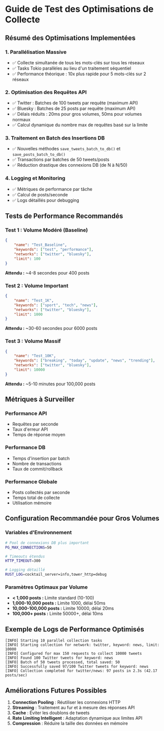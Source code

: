 # Guide de Test des Optimisations de Collecte

## Résumé des Optimisations Implementées

### 1. **Parallélisation Massive**
- ✅ Collecte simultanée de tous les mots-clés sur tous les réseaux
- ✅ Tasks Tokio parallèles au lieu d'un traitement séquentiel
- ✅ Performance théorique : 10x plus rapide pour 5 mots-clés sur 2 réseaux

### 2. **Optimisation des Requêtes API**
- ✅ Twitter : Batches de 100 tweets par requête (maximum API)
- ✅ Bluesky : Batches de 25 posts par requête (maximum API)
- ✅ Délais réduits : 20ms pour gros volumes, 50ms pour volumes normaux
- ✅ Calcul dynamique du nombre max de requêtes basé sur la limite

### 3. **Traitement en Batch des Insertions DB**
- ✅ Nouvelles méthodes `save_tweets_batch_to_db()` et `save_posts_batch_to_db()`
- ✅ Transactions par batches de 50 tweets/posts
- ✅ Réduction drastique des connexions DB (de N à N/50)

### 4. **Logging et Monitoring**
- ✅ Métriques de performance par tâche
- ✅ Calcul de posts/seconde
- ✅ Logs détaillés pour debugging

## Tests de Performance Recommandés

### Test 1 : Volume Modéré (Baseline)
```json
{
    "name": "Test_Baseline",
    "keywords": ["test", "performance"],
    "networks": ["twitter", "bluesky"],
    "limit": 100
}
```
**Attendu :** ~4-8 secondes pour 400 posts

### Test 2 : Volume Important
```json
{
    "name": "Test_1K",
    "keywords": ["sport", "tech", "news"],
    "networks": ["twitter", "bluesky"], 
    "limit": 1000
}
```
**Attendu :** ~30-60 secondes pour 6000 posts

### Test 3 : Volume Massif
```json
{
    "name": "Test_10K",
    "keywords": ["breaking", "today", "update", "news", "trending"],
    "networks": ["twitter", "bluesky"],
    "limit": 10000
}
```
**Attendu :** ~5-10 minutes pour 100,000 posts

## Métriques à Surveiller

### Performance API
- Requêtes par seconde
- Taux d'erreur API
- Temps de réponse moyen

### Performance DB
- Temps d'insertion par batch
- Nombre de transactions
- Taux de commit/rollback

### Performance Globale
- Posts collectés par seconde
- Temps total de collecte
- Utilisation mémoire

## Configuration Recommandée pour Gros Volumes

### Variables d'Environnement
```bash
# Pool de connexions DB plus important
PG_MAX_CONNECTIONS=50

# Timeouts étendus
HTTP_TIMEOUT=300

# Logging détaillé
RUST_LOG=cocktail_server=info,tower_http=debug
```

### Paramètres Optimaux par Volume
- **< 1,000 posts :** Limite standard (10-100)
- **1,000-10,000 posts :** Limite 1000, délai 50ms
- **10,000-100,000 posts :** Limite 10000, délai 20ms  
- **100,000+ posts :** Limite 50000+, délai 10ms

## Exemple de Logs de Performance Optimisés

```
[INFO] Starting 10 parallel collection tasks
[INFO] Starting collection for network: twitter, keyword: news, limit: 10000
[INFO] Configured for max 150 requests to collect 10000 tweets
[INFO] Found 100 Twitter tweets for keyword: news
[INFO] Batch of 50 tweets processed, total saved: 50
[INFO] Successfully saved 97/100 Twitter tweets for keyword: news
[INFO] Collection completed for twitter/news: 97 posts in 2.3s (42.17 posts/sec)
```

## Améliorations Futures Possibles

1. **Connection Pooling** : Réutiliser les connexions HTTP
2. **Streaming** : Traitement au fur et à mesure des réponses API
3. **Cache** : Éviter les doublons de tweets
4. **Rate Limiting Intelligent** : Adaptation dynamique aux limites API
5. **Compression** : Réduire la taille des données en mémoire 
